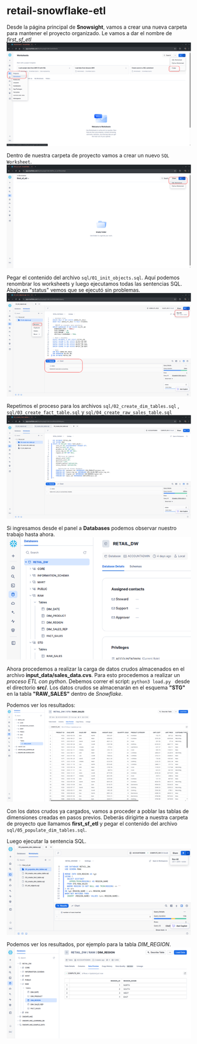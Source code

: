 # retail-snowflake-etl

Desde la página principal de **Snowsight**, vamos a crear una nueva carpeta para mantener el proyecto organizado. Le vamos a dar el nombre de *first_sf_etl*
![](img/00_create_folder.png)

Dentro de nuestra carpeta de proyecto vamos a crear un nuevo `SQL Worksheet`.
![](img/01_create_sql_worksheet.png)

Pegar el contenido del archivo `sql/01_init_objects.sql`. Aquí podemos renombrar los worksheets y luego ejecutamos todas las sentencias SQL. Abajo en "status" vemos que se ejecutó sin problemas.
![](img/02_run_init_objects_sql.png)

Repetimos el proceso para los archivos `sql/02_create_dim_tables.sql` , `sql/03_create_fact_table.sql` y `sql/04_create_raw_sales_table.sql`
![](img/03_create_tables.png)

Si ingresamos desde el panel a **Databases** podemos observar nuestro trabajo hasta ahora.
![](img/04_results.png)

Ahora procedemos a realizar la carga de datos crudos almacenados en el archivo **input_data/sales_data.cvs**. Para esto procedemos a realizar un *proceso ETL con python*.
Debemos correr el script: ```python3 load.py ``` desde el directorio **src/**. Los datos crudos se almacenarán en el esquema **"STG"** en la tabla **"RAW_SALES"** dentro de *Snowflake*.

Podemos ver los resultados:
![](img/05_raw_sales_results.png)

Con los datos crudos ya cargados, vamos a proceder a poblar las tablas de dimensiones creadas en pasos previos. Deberás dirigirte a nuestra carpeta de proyecto que llamamos **first_sf_etl** y pegar el contenido del archivo `sql/05_populate_dim_tables.sql`.

Luego ejecutar la sentencia SQL.
![](img/06_populate_dim_region.png)

Podemos ver los resultados, por ejemplo para la tabla *DIM_REGION*.
![](img/07_results_dim_region.png)

